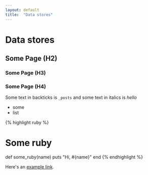 ```yaml
---
layout: default
title:  "Data stores"
---
```


# Data stores
## Some Page (H2)
### Some Page (H3)
### Some Page (H4)

Some text in backticks is `_posts` and some text in italics is _hello_

- some
- list

{% highlight ruby %}
# Some ruby
def some_ruby(name)
  puts "Hi, #{name}"
end
{% endhighlight %}

Here's an [example link][link].

[link]:    http://example.com

